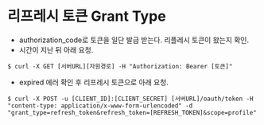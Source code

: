 # 리프레시 토큰 Grant Type
- authorization_code로 토큰을 일단 발급 받는다. 리플레시 토큰이 왔는지 확인.
- 시간이 지난 뒤 아래 요청.

```shell
$ curl -X GET [서버URL][자원경로] -H "Authorization: Bearer [토큰]"
```

- expired 에러 확인 후 리프레시 토큰으로 아래 요청.
```shell
$ curl -X POST -u [CLIENT_ID]:[CLIENT_SECRET] [서버URL]/oauth/token -H "content-type: application/x-www-form-urlencoded" -d "grant_type=refresh_token&refresh_token=[REFRESH_TOKEN]&scope=profile"
```
